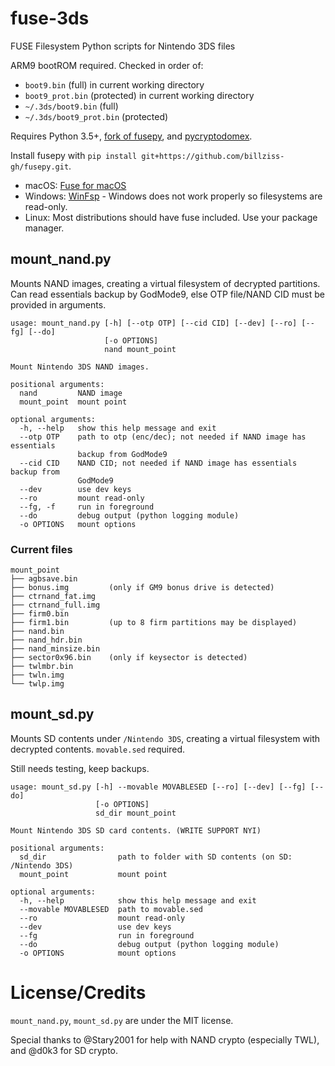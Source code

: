 # fuse-3ds
FUSE Filesystem Python scripts for Nintendo 3DS files

ARM9 bootROM required. Checked in order of:
* `boot9.bin` (full) in current working directory
* `boot9_prot.bin` (protected) in current working directory
* `~/.3ds/boot9.bin` (full)
* `~/.3ds/boot9_prot.bin` (protected)

Requires Python 3.5+, [fork of fusepy](https://github.com/billziss-gh/fusepy), and [pycryptodomex](https://github.com/Legrandin/pycryptodome).

Install fusepy with `pip install git+https://github.com/billziss-gh/fusepy.git`.

* macOS: [Fuse for macOS](https://osxfuse.github.io)
* Windows: [WinFsp](http://www.secfs.net/winfsp/) - Windows does not work properly so filesystems are read-only.
* Linux: Most distributions should have fuse included. Use your package manager.

## mount_nand.py
Mounts NAND images, creating a virtual filesystem of decrypted partitions. Can read essentials backup by GodMode9, else OTP file/NAND CID must be provided in arguments.

```
usage: mount_nand.py [-h] [--otp OTP] [--cid CID] [--dev] [--ro] [--fg] [--do]
                     [-o OPTIONS]
                     nand mount_point

Mount Nintendo 3DS NAND images.

positional arguments:
  nand         NAND image
  mount_point  mount point

optional arguments:
  -h, --help   show this help message and exit
  --otp OTP    path to otp (enc/dec); not needed if NAND image has essentials
               backup from GodMode9
  --cid CID    NAND CID; not needed if NAND image has essentials backup from
               GodMode9
  --dev        use dev keys
  --ro         mount read-only
  --fg, -f     run in foreground
  --do         debug output (python logging module)
  -o OPTIONS   mount options
```

### Current files
```
mount_point
├── agbsave.bin
├── bonus.img         (only if GM9 bonus drive is detected)
├── ctrnand_fat.img
├── ctrnand_full.img
├── firm0.bin
├── firm1.bin         (up to 8 firm partitions may be displayed)
├── nand.bin
├── nand_hdr.bin
├── nand_minsize.bin
├── sector0x96.bin    (only if keysector is detected)
├── twlmbr.bin
├── twln.img
└── twlp.img
```

## mount_sd.py
Mounts SD contents under `/Nintendo 3DS`, creating a virtual filesystem with decrypted contents. `movable.sed` required.

Still needs testing, keep backups.

```
usage: mount_sd.py [-h] --movable MOVABLESED [--ro] [--dev] [--fg] [--do]
                   [-o OPTIONS]
                   sd_dir mount_point

Mount Nintendo 3DS SD card contents. (WRITE SUPPORT NYI)

positional arguments:
  sd_dir                path to folder with SD contents (on SD: /Nintendo 3DS)
  mount_point           mount point

optional arguments:
  -h, --help            show this help message and exit
  --movable MOVABLESED  path to movable.sed
  --ro                  mount read-only
  --dev                 use dev keys
  --fg                  run in foreground
  --do                  debug output (python logging module)
  -o OPTIONS            mount options
```

# License/Credits
`mount_nand.py`, `mount_sd.py` are under the MIT license.

Special thanks to @Stary2001 for help with NAND crypto (especially TWL), and @d0k3 for SD crypto.
